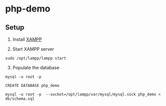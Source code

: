 # php-demo

## Setup

1. Install [XAMPP](https://www.apachefriends.org/download.html)

2. Start XAMPP server

```
sudo /opt/lampp/lampp start
```
3. Populate the database
```
mysql -u root -p
```
```
CREATE DATABASE php_demo
```
```
mysql -u root -p  --socket=/opt/lampp/var/mysql/mysql.sock php_demo < db/schema.sql
```
